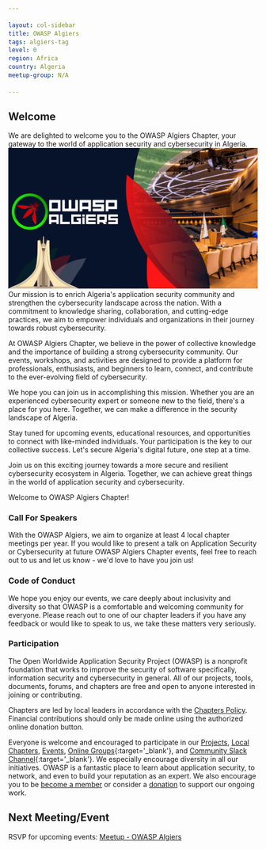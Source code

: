 ```yaml
---

layout: col-sidebar
title: OWASP Algiers
tags: algiers-tag
level: 0
region: Africa
country: Algeria
meetup-group: N/A

---
```


## Welcome

We are delighted to welcome you to the OWASP Algiers Chapter, your gateway to the world of application security and cybersecurity in Algeria.
![LOGO](assets/images/OWASP%20Algiers%20Banner-CMPRSD.png)
Our mission is to enrich Algeria's application security community and strengthen the cybersecurity landscape across the nation. With a commitment to knowledge sharing, collaboration, and cutting-edge practices, we aim to empower individuals and organizations in their journey towards robust cybersecurity.

At OWASP Algiers Chapter, we believe in the power of collective knowledge and the importance of building a strong cybersecurity community. Our events, workshops, and activities are designed to provide a platform for professionals, enthusiasts, and beginners to learn, connect, and contribute to the ever-evolving field of cybersecurity.

We hope you can join us in accomplishing this mission. Whether you are an experienced cybersecurity expert or someone new to the field, there's a place for you here. Together, we can make a difference in the security landscape of Algeria.

Stay tuned for upcoming events, educational resources, and opportunities to connect with like-minded individuals. Your participation is the key to our collective success. Let's secure Algeria's digital future, one step at a time.

Join us on this exciting journey towards a more secure and resilient cybersecurity ecosystem in Algeria. Together, we can achieve great things in the world of application security and cybersecurity.

Welcome to OWASP Algiers Chapter!

### Call For Speakers

With the OWASP Algiers, we aim to organize at least 4 local chapter meetings per year. If you would like to present a talk on Application Security or Cybersecurity at future OWASP Algiers Chapter events, feel free to reach out to us and let us know - we'd love to have you join us!

### Code of Conduct

We hope you enjoy our events, we care deeply about inclusivity and diversity so that OWASP is a comfortable and welcoming community for everyone. Please reach out to one of our chapter leaders if you have any feedback or would like to speak to us, we take these matters very seriously.

### Participation
The Open Worldwide Application Security Project (OWASP) is a nonprofit foundation that works to improve the security of software specifically, information security and cybersecurity in general. All of our projects, tools, documents, forums, and chapters are free and open to anyone interested in joining or contributing.

Chapters are led by local leaders in accordance with the [Chapters Policy](/www-policy/operational/chapters). Financial contributions should only be made online using the authorized online donation button. 

Everyone is welcome and encouraged to participate in our [Projects](/projects/), [Local Chapters](/chapters/), [Events](/events/), [Online Groups](https://groups.google.com/a/owasp.com/){:target='_blank'}, and [Community Slack Channel](https://owasp.slack.com/){:target='_blank'}. We especially encourage diversity in all our initiatives. OWASP is a fantastic place to learn about application security, to network, and even to build your reputation as an expert. We also encourage you to be [become a member](/membership/) or consider a [donation](/donate/) to support our ongoing work.

Next Meeting/Event <!-- You should keep this section as it will populate your meetup events -->
---------------------
RSVP for upcoming events: [Meetup - OWASP Algiers](https://www.meetup.com/algiers-open-source-meetup-group/)
